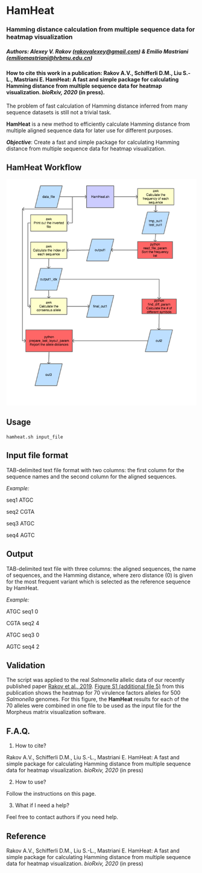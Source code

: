 # HamHeat

### Hamming distance calculation from multiple sequence data for heatmap visualization

##### Authors: Alexey V. Rakov (<rakovalexey@gmail.com>) & Emilio Mastriani (<emiliomastriani@hrbmu.edu.cn>) 

#### How to cite this work in a publication: Rakov A.V., Schifferli D.M., Liu S.-L., Mastriani E. HamHeat: A fast and simple package for calculating Hamming distance from multiple sequence data for heatmap visualization. *bioRxiv, 2020* (in press).

The problem of fast calculation of Hamming distance inferred from many sequence datasets is still not a trivial task.

**HamHeat** is a new method to efficiently calculate Hamming distance from multiple aligned sequence data for later use for different purposes.

***Objective***: Create a fast and simple package for calculating Hamming distance from multiple sequence data for heatmap visualization.

## HamHeat Workflow

![My image](https://github.com/alexeyrakov/HamHeat/blob/master/HamHeatWorkflow.png)

## Usage

```
hamheat.sh input_file
```

## Input file format

TAB-delimited text file format with two columns: the first column for the sequence names and the second column for the aligned sequences.

*Example:*

seq1  ATGC

seq2  CGTA

seq3  ATGC

seq4  AGTC

## Output

TAB-delimited text file with three columns: the aligned sequences, the name of sequences, and the Hamming distance, where zero distance (0) is given for the most frequent variant which is selected as the reference sequence by HamHeat.

*Example:*

ATGC  seq1  0

CGTA  seq2  4

ATGC  seq3  0

AGTC  seq4  2

## Validation

The script was applied to the real *Salmonella* allelic data of our recently published paper [Rakov et al., 2019](https://bmcgenomics.biomedcentral.com/articles/10.1186/s12864-019-5809-8). [Figure S1 (additional file 5)](https://static-content.springer.com/esm/art%3A10.1186%2Fs12864-019-5809-8/MediaObjects/12864_2019_5809_MOESM5_ESM.ppt) from this publication shows the heatmap for 70 virulence factors alleles for 500 *Salmonella* genomes. For this figure, the **HamHeat** results for each of the 70 alleles were combined in one file to be used as the input file for the Morpheus matrix visualization software.

## F.A.Q.

1. How to cite?

Rakov A.V., Schifferli D.M., Liu S.-L., Mastriani E. HamHeat: A fast and simple package for calculating Hamming distance from multiple sequence data for heatmap visualization. *bioRxiv, 2020* (in press)

2. How to use?

Follow the instructions on this page.

3. What if I need a help?

Feel free to contact authors if you need help.

## Reference

Rakov A.V., Schifferli D.M., Liu S.-L., Mastriani E. HamHeat: A fast and simple package for calculating Hamming distance from multiple sequence data for heatmap visualization. *bioRxiv, 2020* (in press)
